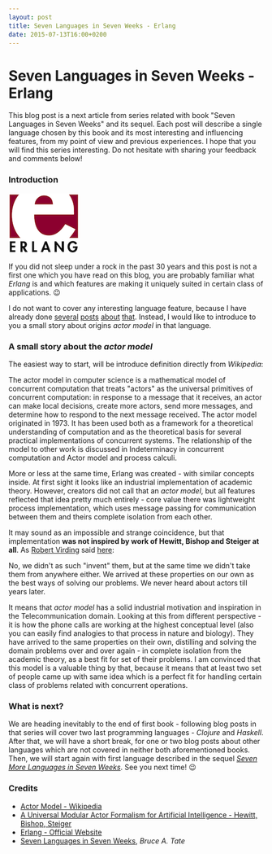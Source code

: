 ```yaml
---
layout: post
title: Seven Languages in Seven Weeks - Erlang
date: 2015-07-13T16:00+0200
---
```


# Seven Languages in Seven Weeks - Erlang

<quote class="disclaimer">This blog post is a next article from series related with book "Seven Languages in Seven Weeks" and its sequel. Each post will describe a single language chosen by this book and its most interesting and influencing features, from my point of view and previous experiences. I hope that you will find this series interesting. Do not hesitate with sharing your feedback and comments below!</quote>

### Introduction

<img class="right erlang-logo" alt="Erlang Logo" src="/assets/ErlangLogo.png" />

If you did not sleep under a rock in the past 30 years and this post is not a first one which you have read on this blog, you are probably familiar what *Erlang* is and which features are making it uniquely suited in certain class of applications. :wink:

I do not want to cover any interesting language feature, because I have already done [several](http://www.afronski.pl/2015/03/10/interesting-language-features-erlang-named-case-expressions.html) [posts](http://www.afronski.pl/2015/03/27/interesting-language-features-erlang-links-and-monitors.html) [about](http://www.afronski.pl/2015/05/14/interesting-language-features-erlang-application-behavior.html) [that](http://www.afronski.pl/2015/06/11/interesting-language-features-erlang-custom-behaviors.html). Instead, I would like to introduce to you a small story about origins *actor model* in that language.

### A small story about the *actor model*

The easiest way to start, will be introduce definition directly from *Wikipedia*:

<quote class="citation">The actor model in computer science is a mathematical model of concurrent computation that treats "actors" as the universal primitives of concurrent computation: in response to a message that it receives, an actor can make local decisions, create more actors, send more messages, and determine how to respond to the next message received. The actor model originated in 1973. It has been used both as a framework for a theoretical understanding of computation and as the theoretical basis for several practical implementations of concurrent systems. The relationship of the model to other work is discussed in Indeterminacy in concurrent computation and Actor model and process calculi.</quote>

More or less at the same time, Erlang was created - with similar concepts inside. At first sight it looks like an industrial implementation of academic theory. However, creators did not call that an *actor model*, but all features reflected that idea pretty much entirely - core value there was lightweight process implementation, which uses message passing for communication between them and theirs complete isolation from each other.

It may sound as an impossible and strange coincidence, but that implementation **was not inspired by work of Hewitt, Bishop and Steiger at all**. As [Robert Virding](https://twitter.com/rvirding) said [here](http://rvirding.blogspot.com/2008/01/virdings-first-rule-of-programming.html?showComment=1400761539472#c5295780053912797163):

<quote class="citation">No, we didn't as such "invent" them, but at the same time we didn't take them from anywhere either. We arrived at these properties on our own as the best ways of solving our problems. We never heard about actors till years later.</quote>

It means that *actor model* has a solid industrial motivation and inspiration in the Telecommunication domain. Looking at this from different perspective - it is how the phone calls are working at the highest conceptual level (also you can easily find analogies to that process in nature and biology). They have arrived to the same properties on their own, distilling and solving the domain problems over and over again - in complete isolation from the academic theory, as a best fit for set of their problems. I am convinced that this model is a valuable thing by that, because it means that at least two set of people came up with same idea which is a perfect fit for handling certain class of problems related with concurrent operations.

### What is next?

We are heading inevitably to the end of first book - following blog posts in that series will cover two last programming languages - *Clojure* and *Haskell*. After that, we will have a short break, for one or two blog posts about other languages which are not covered in neither both aforementioned books. Then, we will start again with first language described in the sequel [*Seven More Languages in Seven Weeks*](https://pragprog.com/book/7lang/seven-more-languages-in-seven-weeks). See you next time! :wink:

### Credits

- [Actor Model - Wikipedia](https://en.wikipedia.org/wiki/Actor_model)
- [A Universal Modular Actor Formalism for Artificial Intelligence - Hewitt, Bishop, Steiger](http://worrydream.com/refs/Hewitt-ActorModel.pdf)
- [Erlang - Official Website](http://www.erlang.org/)
- [Seven Languages in Seven Weeks](https://pragprog.com/book/btlang/seven-languages-in-seven-weeks), *Bruce A. Tate*

